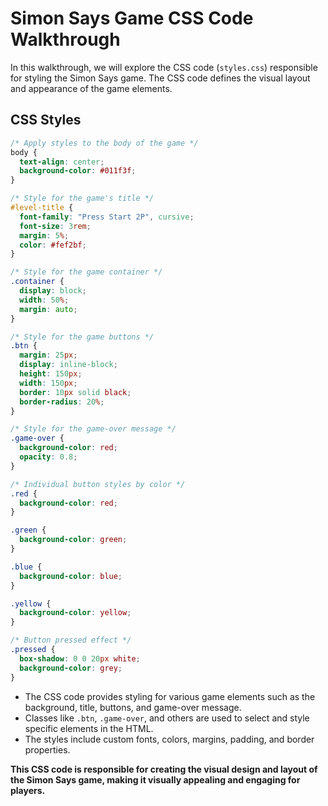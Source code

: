 # Simon Says Game CSS Code Walkthrough

In this walkthrough, we will explore the CSS code (`styles.css`) responsible for styling the Simon Says game. The CSS code defines the visual layout and appearance of the game elements.

## CSS Styles

```css
/* Apply styles to the body of the game */
body {
  text-align: center;
  background-color: #011f3f;
}

/* Style for the game's title */
#level-title {
  font-family: "Press Start 2P", cursive;
  font-size: 3rem;
  margin: 5%;
  color: #fef2bf;
}

/* Style for the game container */
.container {
  display: block;
  width: 50%;
  margin: auto;
}

/* Style for the game buttons */
.btn {
  margin: 25px;
  display: inline-block;
  height: 150px;
  width: 150px;
  border: 10px solid black;
  border-radius: 20%;
}

/* Style for the game-over message */
.game-over {
  background-color: red;
  opacity: 0.8;
}

/* Individual button styles by color */
.red {
  background-color: red;
}

.green {
  background-color: green;
}

.blue {
  background-color: blue;
}

.yellow {
  background-color: yellow;
}

/* Button pressed effect */
.pressed {
  box-shadow: 0 0 20px white;
  background-color: grey;
}
```

- The CSS code provides styling for various game elements such as the background, title, buttons, and game-over message.
- Classes like `.btn`, `.game-over`, and others are used to select and style specific elements in the HTML.
- The styles include custom fonts, colors, margins, padding, and border properties.

**This CSS code is responsible for creating the visual design and layout of the Simon Says game, making it visually appealing and engaging for players.**
